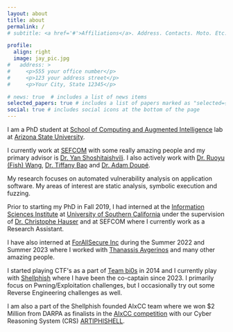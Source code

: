 ```yaml
---
layout: about
title: about
permalink: /
# subtitle: <a href='#'>Affiliations</a>. Address. Contacts. Moto. Etc.

profile:
  align: right
  image: jay_pic.jpg
#   address: >
#     <p>555 your office number</p>
#     <p>123 your address street</p>
#     <p>Your City, State 12345</p>

# news: true  # includes a list of news items
selected_papers: true # includes a list of papers marked as "selected={true}"
social: true # includes social icons at the bottom of the page
---
```


I am a PhD student at [School of Computing and Augmented Intelligence](https://scai.engineering.asu.edu/) lab at [Arizona State University](https://www.asu.edu/).

I currently work at [SEFCOM](https://sefcom.asu.edu) with some really amazing people and my primary advisor is [Dr. Yan Shoshitaishvili](https://yancomm.net/).
I also actively work with [Dr. Ruoyu (Fish) Wang](https://ruoyuwang.me/), [Dr. Tiffany Bao](https://www.tiffanybao.com/) and [Dr. Adam Doupé](https://adamdoupe.com/).

My research focuses on automated vulnerability analysis on application software.
My areas of interest are static analysis, symbolic execution and fuzzing.

Prior to starting my PhD in Fall 2019, I had interned at the [Information Sciences Institute](https://www.isi.edu/) at [University of Southern California](https://www.usc.edu/) under the supervision of [Dr. Christophe Hauser](https://bass.isi.edu/members/chris/) and at SEFCOM where I currently work as a Research Assistant.

I have also interned at [ForAllSecure Inc](https://forallsecure.com/) during the Summer 2022 and Summer 2023 where I worked with [Thanassis Avgerinos](https://users.ece.cmu.edu/~aavgerin/) and many other amazing people.

I started playing CTF's as a part of [Team bi0s](https://bi0s.in/) in 2014 and I currently play with [Shellphish](https://shellphish.net/) where I have been the co-captain since 2023.
I primarily focus on Pwning/Exploitation challenges, but I occasionally try out some Reverse Engineering challenges as well.

I am also a part of the Shellphish founded AIxCC team where we won $2 Million from DARPA as finalists in the [AIxCC competition](https://aicyberchallenge.com/) with our Cyber Reasoning System (CRS) [ARTIPHISHELL](https://support.shellphish.net/).
